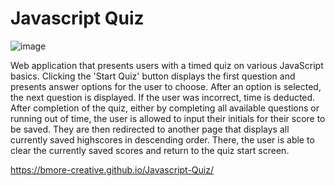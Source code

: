 # Javascript Quiz

![image](https://user-images.githubusercontent.com/80925456/128693574-4e3e7060-292e-4b13-a32f-327106c82507.png)

Web application that presents users with a timed quiz on various JavaScript basics. Clicking the 'Start Quiz' button displays the first question and presents answer options for the user to choose. After an option is selected, the next question is displayed. If the user was incorrect, time is deducted. After completion of the quiz, either by completing all available questions or running out of time, the user is allowed to input their initials for their score to be saved. They are then redirected to another page that displays all currently saved highscores in descending order. There, the user is able to clear the currently saved scores and return to the quiz start screen. 

https://bmore-creative.github.io/Javascript-Quiz/
